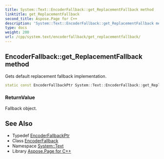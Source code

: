 ```yaml
---
title: System::Text::EncoderFallback::get_ReplacementFallback method
linktitle: get_ReplacementFallback
second_title: Aspose.Page for C++
description: 'System::Text::EncoderFallback::get_ReplacementFallback method. Gets default replacement fallback implementation in C++.'
type: docs
weight: 200
url: /cpp/system.text/encoderfallback/get_replacementfallback/
---
```

## EncoderFallback::get_ReplacementFallback method


Gets default replacement fallback implementation.

```cpp
static const EncoderFallbackPtr System::Text::EncoderFallback::get_ReplacementFallback()
```


### ReturnValue

Fallback object.

## See Also

* Typedef [EncoderFallbackPtr](../../../system/encoderfallbackptr/)
* Class [EncoderFallback](../)
* Namespace [System::Text](../../)
* Library [Aspose.Page for C++](../../../)
